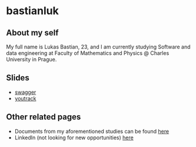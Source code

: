 # bastianluk

## About my self
My full name is Lukas Bastian, 23, and I am currently studying Software and data engineering at Faculty of Mathematics and Physics @ Charles University in Prague.


## Slides

- [swagger](?slides=swagger)
- [youtrack](?slides=youtrack)

## Other related pages
- Documents from my aforementioned studies can be found [here](https://github.com/bastianluk/MFFUK/)
- LinkedIn (not looking for new opportunities) [here](https://www.linkedin.com/in/bastianluk/)
